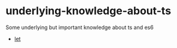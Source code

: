 # underlying-knowledge-about-ts

Some underlying but important knowledge about ts and es6

- [let](./tree/master/variable-declarations)
